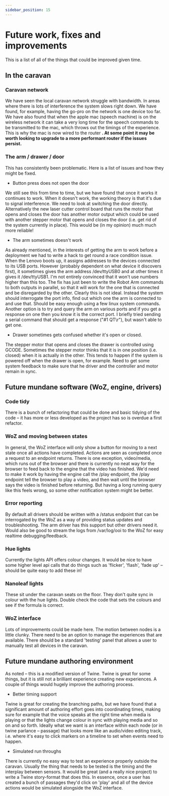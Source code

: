```yaml
---
sidebar_position: 15
---
```


# Future work, fixes and improvements

This is a list of all of the things that could be improved given time.

## In the caravan

### Caravan network 

We have seen the local caravan network struggle with bandwidth. In areas where there is lots of interference the system slows right down. We have found, for example, having the go-pro on the network is one device too far. We have also found that when the apple mac (speech machine) is on the wireless network it can take a very long time for the speech commands to be transmitted to the mac, which throws out the timings of the experience. This is why the mac is now wired to the router **. At some point it may be worth looking to upgrade to a more performant router if the issues persist.**

### The arm / drawer / door

This has consistently been problematic. Here is a list of issues and how they might be fixed.

* Button press does not open the door

We still see this from time to time, but we have found that once it works it continues to work. When it doesn't work, the working theory is that it's due to signal interference. We need to look at switching the door directly. Alternatively the new laser cutter control board that runs the motor that opens and closes the door has another motor output which could be used with another stepper motor that opens and closes the door (i.e. get rid of the system currently in place). This would be (in my opinion) much much more reliable!

* The arm sometimes doesn't work

As already mentioned, in the interests of getting the arm to work before a deployment we had to write a hack to get round a race condition issue. When the Lenovo boots up, it assigns addresses to the devices connected to its USB ports. However (probably dependent on what device it discovers first), it sometimes gives the arm address /dev/ttyUSB0 and at other times it gives it /dev/ttyUSB1. I'm not entirely convinced that it won't use numbers higher than this too. The fix has just been to write the Robot Arm commands to both outputs in parallel, so that it will work for the one that is connected and be disregarded by the other. Clearly this is not ideal. Instead the system should interrogate the port info, find out which one the arm is connected to and use that. Should be easy enough using a few linux system commands. Another option is to try and query the arm on various ports and if you get a response on one then you know it is the correct port. I briefly tried sending a serial command that should get a response ("#1 QT\r"), but wasn't able to get one.

* Drawer sometimes gets confused whether it's open or closed.

The stepper motor that opens and closes the drawer is controlled using GCODE. Sometimes the stepper motor thinks that it is in one position (i.e. closed) when it is actually in the other. This tends to happen if the system is powered off when the drawer is open, for example. Need to get some system feedback to make sure that he driver and the controller and motor remain in sync.

## Future mundane software (WoZ, engine, drivers)

### Code tidy

There is a bunch of refactoring that could be done and basic tidying of the code – it has more or less developed as the project has so is overdue a first refactor.

### WoZ and moving between states

In general, the WoZ interface will only show a button for moving to a next state once all actions have completed. Actions are seen as completed once a request to an endpoint returns. There is one exception, video/media, which runs out of the browser and there is currently no neat way for the browser to feed back to the engine that the video has finished. We'd need to make it work by having the engine call the /play endpoint, the /play endpoint tell the browser to play a video, and then wait until the browser says the video is finished before returning. But having a long running query like this feels wrong, so some other notification system might be better.

### Error reporting

By default all drivers should be written with a /status endpoint that can be interrogated by the WoZ as a way of providing status updates and troubleshooting. The arm driver has this support but other drivers need it. Would also be good to stream the logs from /var/log/ooi to the WoZ for easy realtime debugging/feedback.

### Hue lights

Currently the lights API offers colour changes. It would be nice to have some higher level api calls that do things such as 'flicker', 'flash', 'fade up' – should be quite easy to add these in!

### Nanoleaf lights

These sit under the caravan seats on the floor. They don't quite sync in colour with the hue lights. Double check the code that sets the colours and see if the formula is correct.

### WoZ interface

Lots of improvements could be made here. The motion between nodes is a little clunky. There need to be an option to manage the experiences that are available. There should be a standard 'testing' panel that allows a user to manually test all devices in the caravan.

## Future mundane authoring environment

As noted – this is a modified version of Twine. Twine is great for some things, but it is still not a brilliant experience creating new experiences. A couple of things would hugely improve the authoring process.

* Better timing support

Twine is great for creating the branching paths, but we have found that a significant amount of authoring effort goes into coordinating times, making sure for example that the voice speaks at the right time when media is playing or that the lights change colour in sync with playing media and so on and so forth. Ideally what we want is an interface within each node (or in twine parlance – passage) that looks more like an audio/video editing track, i.e. where it's easy to click markers on a timeline to set when events need to happen.

* Simulated run throughs

There is currently no easy way to test an experience properly outside the caravan. Usually the thing that needs to be tested is the timing and the interplay between sensors. It would be great (and a really nice project) to write a Twine story-format that does this. In essence, once a user has created a bunch of passages they'd click on 'play' and all of the device actions would be simulated alongside the WoZ interface.